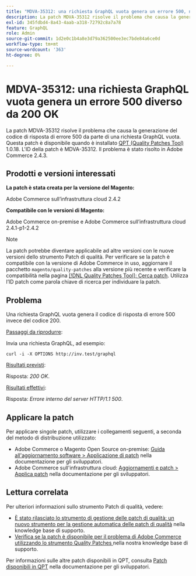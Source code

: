 ```yaml
---
title: "MDVA-35312: una richiesta GraphQL vuota genera un errore 500, non 200 OK"
description: La patch MDVA-35312 risolve il problema che causa la generazione del codice di risposta di errore 500 da parte di una richiesta GraphQL vuota. Questa patch è disponibile quando è installato [Quality Patches Tool (QPT)](/help/announcements/adobe-commerce-announcements/magento-quality-patches-released-new-tool-to-self-serve-quality-patches.md) 1.0.18. L'ID della patch è MDVA-35312. Il problema è stato risolto in Adobe Commerce 2.4.3.
exl-id: 345fdbd4-8a43-4aab-a318-72792c8a7a78
feature: GraphQL
role: Admin
source-git-commit: 1d2e0c1b4a8e3d79a362500ee3ec7bde84a6ce0d
workflow-type: tm+mt
source-wordcount: '363'
ht-degree: 0%

---
```


# MDVA-35312: una richiesta GraphQL vuota genera un errore 500 diverso da 200 OK

La patch MDVA-35312 risolve il problema che causa la generazione del codice di risposta di errore 500 da parte di una richiesta GraphQL vuota. Questa patch è disponibile quando è installato [QPT (Quality Patches Tool)](/help/announcements/adobe-commerce-announcements/magento-quality-patches-released-new-tool-to-self-serve-quality-patches.md) 1.0.18. L&#39;ID della patch è MDVA-35312. Il problema è stato risolto in Adobe Commerce 2.4.3.

## Prodotti e versioni interessati

**La patch è stata creata per la versione del Magento:**

Adobe Commerce sull’infrastruttura cloud 2.4.2

**Compatibile con le versioni di Magento:**

Adobe Commerce on-premise e Adobe Commerce sull’infrastruttura cloud 2.4.1-p1-2.4.2

>[!NOTE]
>
>La patch potrebbe diventare applicabile ad altre versioni con le nuove versioni dello strumento Patch di qualità. Per verificare se la patch è compatibile con la versione di Adobe Commerce in uso, aggiornare il pacchetto `magento/quality-patches` alla versione più recente e verificare la compatibilità nella pagina [[!DNL Quality Patches Tool]: Cerca patch](https://devdocs.magento.com/quality-patches/tool.html#patch-grid). Utilizza l’ID patch come parola chiave di ricerca per individuare la patch.

## Problema

Una richiesta GraphQL vuota genera il codice di risposta di errore 500 invece del codice 200.

<u>Passaggi da riprodurre</u>:

Invia una richiesta GraphQL, ad esempio:

```curl
curl -i -X OPTIONS http://inv.test/graphql
```

<u>Risultati previsti</u>:

Risposta: *200 OK*.

<u>Risultati effettivi</u>:

Risposta: *Errore interno del server HTTP/1.1 500*.

## Applicare la patch

Per applicare singole patch, utilizzare i collegamenti seguenti, a seconda del metodo di distribuzione utilizzato:

* Adobe Commerce o Magento Open Source on-premise: [Guida all&#39;aggiornamento software > Applicazione di patch](https://devdocs.magento.com/guides/v2.4/comp-mgr/patching/mqp.html) nella documentazione per gli sviluppatori.
* Adobe Commerce sull&#39;infrastruttura cloud: [Aggiornamenti e patch > Applica patch](https://devdocs.magento.com/cloud/project/project-patch.html) nella documentazione per gli sviluppatori.

## Lettura correlata

Per ulteriori informazioni sullo strumento Patch di qualità, vedere:

* [È stato rilasciato lo strumento di gestione delle patch di qualità: un nuovo strumento per la gestione automatica delle patch di qualità](/help/announcements/adobe-commerce-announcements/magento-quality-patches-released-new-tool-to-self-serve-quality-patches.md) nella knowledge base di supporto.
* [Verifica se la patch è disponibile per il problema di Adobe Commerce utilizzando lo strumento Quality Patches ](/help/support-tools/patches-available-in-qpt-tool/check-patch-for-magento-issue-with-magento-quality-patches.md) nella nostra knowledge base di supporto.

Per informazioni sulle altre patch disponibili in QPT, consulta [Patch disponibili in QPT](https://devdocs.magento.com/quality-patches/tool.html#patch-grid) nella documentazione per gli sviluppatori.
